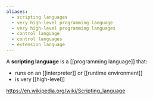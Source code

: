 ```yaml
---
aliases:
  - scripting languages
  - very high-level programming language
  - very high-level programming languages
  - control language
  - control languages
  - extension language
---
```

A **scripting language** is a [[programming language]] that:
- runs on an [[interpreter]] or [[runtime environment]]
- is very [[high-level]]

https://en.wikipedia.org/wiki/Scripting_language